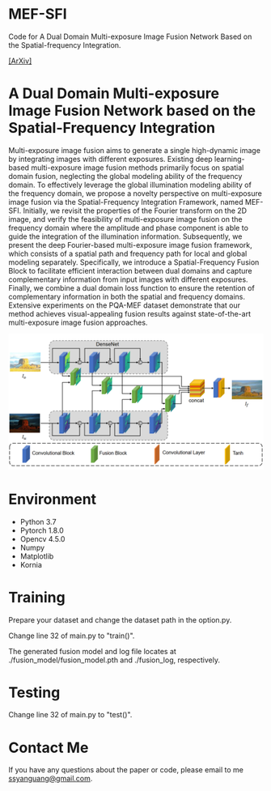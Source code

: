 # MEF-SFI
Code for A Dual Domain Multi-exposure Image Fusion Network Based on the Spatial-frequency Integration.

[[ArXiv]](https://arxiv.org/abs/2312.10604)

# A Dual Domain Multi-exposure Image Fusion Network based on the Spatial-Frequency Integration
Multi-exposure image fusion aims to generate a single high-dynamic image by integrating images with different exposures. Existing deep learning-based multi-exposure image fusion methods primarily focus on spatial domain fusion, neglecting the global modeling ability of the frequency domain. To effectively leverage the global illumination modeling ability of the frequency domain, we propose a novelty perspective on multi-exposure image fusion via the Spatial-Frequency Integration Framework, named MEF-SFI. Initially, we revisit the properties of the Fourier transform on the 2D image, and verify the feasibility of multi-exposure image fusion on the frequency domain where the amplitude and phase component is able to guide the integration of the illumination information. Subsequently, we present the deep Fourier-based multi-exposure image fusion framework, which consists of a spatial path and frequency path for local and global modeling separately. Specifically, we introduce a Spatial-Frequency Fusion Block to facilitate efficient interaction between dual domains and capture complementary information from input images with different exposures. Finally, we combine a dual domain loss function to ensure the retention of complementary information in both the spatial and frequency domains. Extensive experiments on the PQA-MEF dataset demonstrate that our method achieves visual-appealing fusion results against state-of-the-art multi-exposure image fusion approaches.

![Architecture](architecture.png)


# Environment
* Python 3.7
* Pytorch 1.8.0
* Opencv 4.5.0
* Numpy
* Matplotlib
* Kornia


# Training
Prepare your dataset and change the dataset path in the option.py.

Change line 32 of main.py to "train()".

The generated fusion model and log file locates at ./fusion_model/fusion_model.pth and ./fusion_log, respectively.

# Testing
Change line 32 of main.py to "test()".

# Contact Me
If you have any questions about the paper or code, please email to me ssyanguang@gmail.com.


